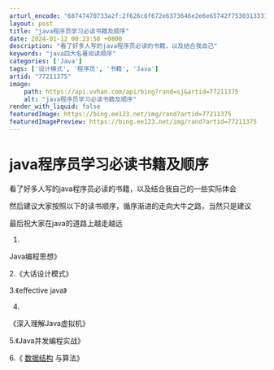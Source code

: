 ```yaml
---
arturl_encode: "68747470733a2f:2f626c6f672e6373646e2e6e65742f75303133313039363537:2f61727469636c652f64657461696c732f3737323131333735"
layout: post
title: "java程序员学习必读书籍及顺序"
date: 2024-01-12 00:23:58 +0800
description: "看了好多人写的java程序员必读的书籍，以及结合我自己"
keywords: "java四大名著阅读顺序"
categories: ['Java']
tags: ['设计模式', '程序员', '书籍', 'Java']
artid: "77211375"
image:
    path: https://api.vvhan.com/api/bing?rand=sj&artid=77211375
    alt: "java程序员学习必读书籍及顺序"
render_with_liquid: false
featuredImage: https://bing.ee123.net/img/rand?artid=77211375
featuredImagePreview: https://bing.ee123.net/img/rand?artid=77211375
---
```


# java程序员学习必读书籍及顺序

看了好多人写的java程序员必读的书籍，以及结合我自己的一些实际体会

然后建议大家按照以下的读书顺序，循序渐进的走向大牛之路，当然只是建议

最后祝大家在java的道路上越走越远

1.


Java编程思想》

2.《大话设计模式》

3.《effective java》

4.

《深入理解Java虚拟机》

5.《Java并发编程实战》

6.《
[数据结构](http://lib.csdn.net/base/datastructure "算法与数据结构知识库")
与算法》